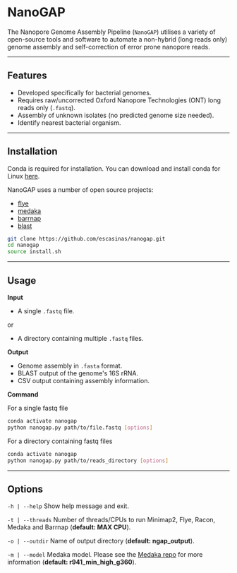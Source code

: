 # NanoGAP


The Nanopore Genome Assembly Pipeline (`NanoGAP`) utilises a variety of open-source tools and software to automate a non-hybrid (long reads only) genome assembly and self-correction of error prone nanopore reads.

<!-- ---

## Updates
 -->

---

## Features

- Developed specifically for bacterial genomes.
- Requires raw/uncorrected Oxford Nanopore Technologies (ONT) long reads only (`.fastq`).
- Assembly of unknown isolates (no predicted genome size needed).
- Identify nearest bacterial organism.

---

## Installation

Conda is required for installation. You can download and install conda for Linux [here](https://docs.conda.io/projects/conda/en/latest/user-guide/install/linux.html).

NanoGAP uses a number of open source projects:
- [flye](https://github.com/fenderglass/Flye)
- [medaka](https://github.com/nanoporetech/medaka)
- [barrnap](https://github.com/tseemann/barrnap)
- [blast](https://github.com/ncbi/blast_plus_docs)


```sh
git clone https://github.com/escasinas/nanogap.git
cd nanogap
source install.sh
```

---

## Usage

**Input**
- A single `.fastq` file.

or

- A directory containing multiple `.fastq` files.

**Output**

- Genome assembly in `.fasta` format.
- BLAST output of the genome's 16S rRNA.
- CSV output containing assembly information.

**Command**

For a single fastq file
```sh
conda activate nanogap
python nanogap.py path/to/file.fastq [options]
```

For a directory containing fastq files
```sh
conda activate nanogap
python nanogap.py path/to/reads_directory [options]
```

---

## Options

`-h | --help` Show help message and exit.

`-t | --threads` Number of threads/CPUs to run Minimap2, Flye, Racon, Medaka and Barrnap (**default: MAX CPU**).

`-o | --outdir` Name of output directory (**default: ngap_output**).

`-m | --model` Medaka model. Please see the [Medaka repo](https://github.com/nanoporetech/medaka#models) for more information (**default: r941_min_high_g360**).
